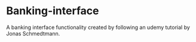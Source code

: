 # Banking-interface
A banking interface functionality created by following an udemy tutorial by Jonas Schmedtmann.
